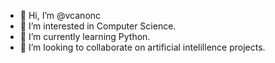 - 👋 Hi, I’m @vcanonc
- 👀 I’m interested in Computer Science.
- 🌱 I’m currently learning Python.
- 💞️ I’m looking to collaborate on artificial intelillence projects.

<!---
vcanonc/vcanonc is a ✨ special ✨ repository because its `README.md` (this file) appears on your GitHub profile.
You can click the Preview link to take a look at your changes.
--->
